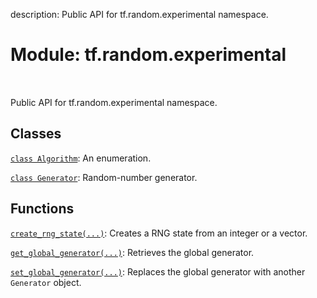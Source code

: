 description: Public API for tf.random.experimental namespace.

<div itemscope itemtype="http://developers.google.com/ReferenceObject">
<meta itemprop="name" content="tf.random.experimental" />
<meta itemprop="path" content="Stable" />
</div>

# Module: tf.random.experimental

<!-- Insert buttons and diff -->

<table class="tfo-notebook-buttons tfo-api nocontent" align="left">

</table>



Public API for tf.random.experimental namespace.



## Classes

[`class Algorithm`](../../tf/random/Algorithm.md): An enumeration.

[`class Generator`](../../tf/random/Generator.md): Random-number generator.

## Functions

[`create_rng_state(...)`](../../tf/random/create_rng_state.md): Creates a RNG state from an integer or a vector.

[`get_global_generator(...)`](../../tf/random/get_global_generator.md): Retrieves the global generator.

[`set_global_generator(...)`](../../tf/random/set_global_generator.md): Replaces the global generator with another `Generator` object.

